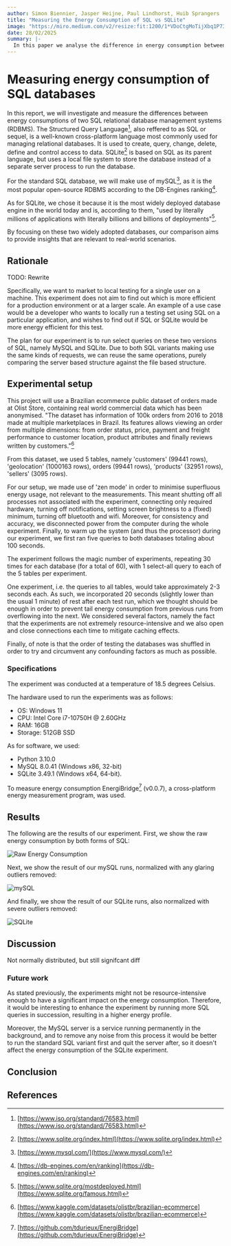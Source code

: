 ```yaml
---
author: Simon Biennier, Jasper Heijne, Paul Lindhorst, Huib Sprangers
title: "Measuring the Energy Consumption of SQL vs SQLite"
image: "https://miro.medium.com/v2/resize:fit:1200/1*VDoCtgMoTijXbq1P73PuFg.jpeg"
date: 28/02/2025
summary: |-
  In this paper we analyse the difference in energy consumption between usage of SQL and SQLite. After running our experiments and analysing the results, we find that the distribution is not as expected, and discuss why this might have been. Even still, we can see that the difference between the two is significant enough to conclude that SQLite is more energy efficient under the presented circumstances.
---
```


# Measuring energy consumption of SQL databases

In this report, we will investigate and measure the differences between energy consumptions of two SQL relational database management systems (RDBMS). The Structured Query Language[^sql], also reffered to as SQL or sequel, is a well-known cross-platform language most commonly used for managing relational databases. It is used to create, query, change, delete, define and control access to data. SQLite[^sqlite] is based on SQL as its parent language, but uses a local file system to store the database instead of a separate server process to run the database.

For the standard SQL database, we will make use of mySQL[^mysql], as it is the most popular open-source RDBMS according to the DB-Engines ranking[^dbengine].

As for SQLite, we chose it because it is the most widely deployed database engine in the world today and is, according to them, "used by literally millions of applications with literally billions and billions of deployments"[^sqlite_users].

By focusing on these two widely adopted databases, our comparison aims to provide insights that are relevant to real-world scenarios.

## Rationale

TODO: Rewrite

Specifically, we want to market to local testing for a single user on a machine. This experiment does not aim to find out which is more efficient for a production environment or at a larger scale. An example of a use case would be a developer who wants to locally run a testing set using SQL on a particular application, and wishes to find out if SQL or SQLite would be more energy efficient for this test.

The plan for our experiment is to run select queries on these two versions of SQL, namely MySQL and SQLite. Due to both SQL variants making use the same kinds of requests, we can reuse the same operations, purely comparing the server based structure against the file based structure.

## Experimental setup

This project will use a Brazilian ecommerce public dataset of orders made at Olist Store, containing real world commercial data which has been anonymised. "The dataset has information of 100k orders from 2016 to 2018 made at multiple marketplaces in Brazil. Its features allows viewing an order from multiple dimensions: from order status, price, payment and freight performance to customer location, product attributes and finally reviews written by customers."[^dataset]

From this dataset, we used 5 tables, namely 'customers' (99441 rows), 'geolocation' (1000163 rows), orders (99441 rows), 'products' (32951 rows), 'sellers' (3095 rows).

For our setup, we made use of 'zen mode' in order to minimise superfluous energy usage, not relevant to the measurements. This meant shutting off all processes not associated with the experiment, connecting only required hardware, turning off notifications, setting screen brightness to a (fixed) minimum, turning off bluetooth and wifi. Moreover, for consistency and accuracy, we disconnected power from the computer during the whole experiment. Finally, to warm up the system (and thus the processor) during our experiment, we first ran five queries to both databases totaling about 100 seconds.

The experiment follows the magic number of experiments, repeating 30 times for each database (for a total of 60), with 1 select-all query to each of the 5 tables per experiment.

One experiment, i.e. the queries to all tables, would take approximately 2-3 seconds each. As such, we incorporated 20 seconds (slightly lower than the usual 1 minute) of rest after each test run, which we thought should be enough in order to prevent tail energy consumption from previous runs from overflowing into the next. We considered several factors, namely the fact that the experiments are not extremely resource-intensive and we also open and close connections each time to mitigate caching effects.

Finally, of note is that the order of testing the databases was shuffled in order to try and circumvent any confounding factors as much as possible.

### Specifications

The experiment was conducted at a temperature of 18.5 degrees Celsius.

The hardware used to run the experiments was as follows:

- OS: Windows 11
- CPU: Intel Core i7-10750H @ 2.60GHz
- RAM: 16GB
- Storage: 512GB SSD

As for software, we used:

- Python 3.10.0
- MySQL 8.0.41 (Windows x86, 32-bit)
- SQLite 3.49.1 (Windows x64, 64-bit).

To measure energy consumption EnergiBridge[^energibridge] (v0.0.7), a cross-platform energy measurement program, was used.

## Results

The following are the results of our experiment. First, we show the raw energy consumption by both forms of SQL:

![Raw Energy Consumption](../img/p1_measuring_software/g12_databases/Raw_energy.png)

Next, we show the result of our mySQL runs, normalized with any glaring outliers removed:

![mySQL](../img/p1_measuring_software/g12_databases/mysql.png)

And finally, we show the result of our SQLite runs, also normalized with severe outliers removed:

![SQLite](../img/p1_measuring_software/g12_databases/sqlite.png)

## Discussion

Not normally distributed, but still signifcant diff

### Future work

As stated previously, the experiments might not be resource-intensive enough to have a significant impact on the energy consumption. Therefore, it would be interesting to enhance the experiment by running more SQL queries in succession, resulting in a higher energy profile.

Moreover, the MySQL server is a service running permanently in the background, and to remove any noise from this process it would be better to run the standard SQL variant first and quit the server after, so it doesn't affect the energy consumption of the SQLite experiment.

## Conclusion

## References

[^dataset]: [https://www.kaggle.com/datasets/olistbr/brazilian-ecommerce](https://www.kaggle.com/datasets/olistbr/brazilian-ecommerce)
[^dbengine]: [https://db-engines.com/en/ranking](https://db-engines.com/en/ranking)
[^energibridge]: [https://github.com/tdurieux/EnergiBridge](https://github.com/tdurieux/EnergiBridge)
[^github]: [https://github.com/HuibSprangers-leiden/course_sustainableSE/tree/code](https://github.com/HuibSprangers-leiden/course_sustainableSE/tree/code)
[^mysql]: [https://www.mysql.com/](https://www.mysql.com/)
[^sql]: [https://www.iso.org/standard/76583.html](https://www.iso.org/standard/76583.html)
[^sqlite]: [https://www.sqlite.org/index.html](https://www.sqlite.org/index.html)
[^sqlite_users]: [https://www.sqlite.org/mostdeployed.html](https://www.sqlite.org/famous.html)
